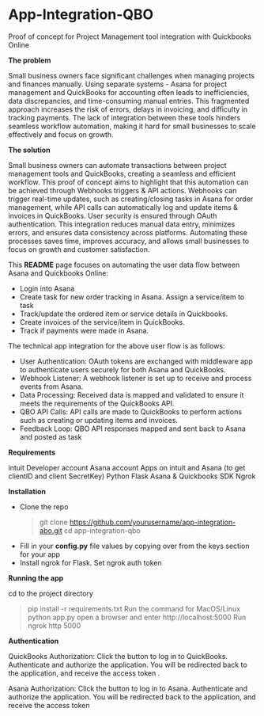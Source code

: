 # App-Integration-QBO
Proof of concept for Project Management tool integration with Quickbooks Online

**The problem**

Small business owners face significant challenges when managing projects and finances manually. Using separate systems - Asana for project management  and QuickBooks for accounting often leads to inefficiencies, data discrepancies, and time-consuming manual entries. This fragmented approach increases the risk of errors, delays in invoicing, and difficulty in tracking payments. The lack of integration between these tools hinders seamless workflow automation, making it hard for small businesses to scale effectively and focus on growth.

**The solution**

Small business owners can automate transactions between project management tools and QuickBooks, creating a seamless and efficient workflow. This proof of concept aims to highlight that this automation can be achieved through Webhooks triggers & API actions. Webhooks can trigger real-time updates, such as creating/closing tasks in Asana for order management, while API calls can automatically log and update items & invoices in QuickBooks. User security is ensured through OAuth authentication.
This integration reduces manual data entry, minimizes errors, and ensures data consistency across platforms. Automating these processes saves time, improves accuracy, and allows small businesses to focus on growth and customer satisfaction.

This **README** page focuses on automating the user data flow between Asana and Quickbooks Online:
* Login into Asana
* Create task for new order tracking in Asana. Assign a service/item to task
* Track/update the ordered item or service details in Quickbooks. 
* Create invoices of the service/item in QuickBooks. 
* Track if payments were made in Asana.

The technical app integration for the above user flow is as follows:
* User Authentication: OAuth tokens are exchanged with middleware app to authenticate users securely for both Asana and QuickBooks.
* Webhook Listener: A webhook listener is set up to receive and process events from Asana.
* Data Processing: Received data is mapped and validated to ensure it meets the requirements of the QuickBooks API.
* QBO API Calls: API calls are made to QuickBooks to perform actions such as creating or updating items and invoices.
* Feedback Loop: QBO API responses mapped and sent back to Asana and posted as task

**Requirements**

intuit Developer account
Asana account
Apps on intuit and Asana (to get clientID and client SecretKey)
Python Flask
Asana & Quickbooks SDK
Ngrok

**Installation**

* Clone the repo
   > git clone https://github.com/yourusername/app-integration-abo.git
   > cd app-integration-qbo
* Fill in your **config.py** file values by copying over from the keys section for your app
* Install ngrok for Flask. Set ngrok auth token
  
**Running the app**

cd to the project directory
> pip install -r requirements.txt
Run the command for MacOS/Linux
> python app.py
open a browser and enter http://localhost:5000
Run
> ngrok http 5000

**Authentication**

QuickBooks Authorization:
  Click the button to log in to QuickBooks.
  Authenticate and authorize the application.
  You will be redirected back to the application, and receive the access token .

Asana Authorization:
  Click the button to log in to Asana.
  Authenticate and authorize the application.
  You will be redirected back to the application, and receive the access token 
